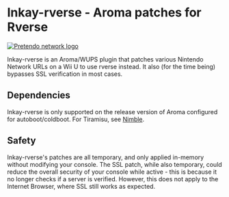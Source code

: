 # Inkay-rverse - Aroma patches for Rverse

[![Pretendo network logo](https://github.com/PretendoNetwork/website/raw/master/public/assets/images/opengraph/opengraph-image.png)](https://pretendo.network)

Inkay-rverse is an Aroma/WUPS plugin that patches various Nintendo Network URLs on a Wii U to use rverse instead. It also (for the time being) bypasses SSL verification in most cases.

## Dependencies
Inkay-rverse is only supported on the release version of Aroma configured for autoboot/coldboot. For Tiramisu, see [Nimble](https://github.com/PretendoNetwork/Nimble).

## Safety
Inkay-rverse's patches are all temporary, and only applied in-memory without modifying your console. The SSL patch, while also temporary, could reduce the overall security of your console while active - this is because it no longer checks if a server is verified. However, this does not apply to the Internet Browser, where SSL still works as expected.
